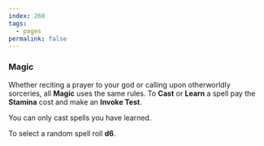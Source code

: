 ```yaml
---
index: 260
tags:
  - pages
permalink: false
---
```


### Magic

Whether reciting a prayer to your god or calling upon otherworldly sorceries, all **Magic** uses the same rules. To **Cast** or **Learn** a spell pay the **Stamina** cost and make an **Invoke Test**.

You can only cast spells you have learned.

To select a random spell roll **d6**.
